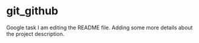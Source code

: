 # git_github
Google task
I am editing the README file. Adding some more details about the project description.
